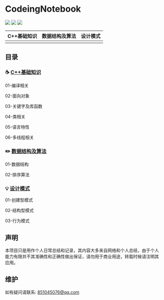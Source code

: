 # CodeingNotebook

 [![](https://badgen.net/badge/RainBowAurora/%E5%9C%A8%E7%BA%BF%E9%98%85%E8%AF%BB?icon=sourcegraph&color=4ab8a1)](https://gitbook-1.gitbook.io/cplusplus-summary/) [![](https://badgen.net/github/stars/RainBowAurora/CodeNote?icon=github&color=4ab8a1)](https://github.com/RainBowAurora/CodeNote) [![](https://badgen.net/github/forks/RainBowAurora/CodeNote?icon=github&color=4ab8a1)](https://github.com/RainBowAurora/CodeNote)  


| C++基础知识 | 数据结构及算法 | 设计模式 |
| :--- | :--- | :--- |
|  |  |  |

## 目录

### :coffee: [C++基础知识](https://github.com/RainBowAurora/CodeingNotebook/tree/cplusplus)

01-编译相关

02-面向对象

03-关键字及库函数

04-类相关

05-语言特性

06-多线程相关



### :pencil2: [数据结构及算法](https://github.com/RainBowAurora/CodeingNotebook/tree/algorithm)

01-数据结构

02-排序算法



### :bulb: [设计模式](https://github.com/RainBowAurora/CodeingNotebook/tree/design_patterns)

01-创建型模式

02-结构型模式

03-行为模式



## 声明

本项目只是用作个人日常总结和记录，其内容大多来自网络和个人总结，由于个人能力有限并不其准确性和正确性做出保证，请勿用于商业用途，转载时候请注明其应用。



## 维护

如有疑问请联系: 851045076@qq.com



### 

